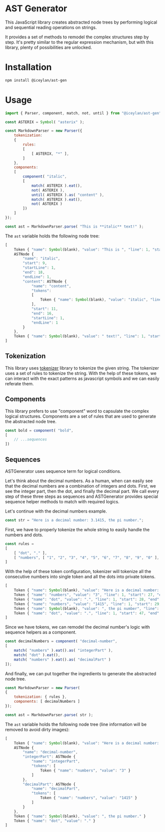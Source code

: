# AST Generator
This JavaScript library creates abstracted node trees by performing logical and sequential reading operations on strings.

It provides a set of methods to remodel the complex structures step by step. It's pretty similar to the regular expression mechanism, but with this library, plenty of possibilities are unlocked.

# Installation
```bash
npm install @iceylan/ast-gen
```

# Usage
```javascript
import { Parser, component, match, not, until } from "@iceylan/ast-gen";

const ASTERIX = Symbol( "asterix" );

const MarkdownParser = new Parser({
	tokenization:
	{
		rules:
		[
			[ ASTERIX, "*" ],
		]
	},
	components:
	[
		component( "italic",
		[
			match( ASTERIX ).eat(),
			not( ASTERIX ),
			until( ASTERIX ).as( "content" ),
			match( ASTERIX ).eat(),
			not( ASTERIX )
		])
	]
});

const ast = MarkdownParser.parse( "This is **italic** text!" );
```

The `ast` variable holds the following node tree:

```js
[
	Token { "name": Symbol(blank), "value": "This is ", "line": 1, "start": 1, "end": 4 },
	ASTNode {
		"name": "italic",
		"start": 9,
		"startLine": 1,
		"end": 18,
		"endLine": 1,
		"content": ASTNode {
			"name": "content",
			"tokens":
			[
				Token { "name": Symbol(blank), "value": "italic", "line": 1, "start": 11, "end": 16 }
			],
			"start": 11,
			"end": 16,
			"startLine": 1,
			"endLine": 1
		}
	},
	Token { "name": Symbol(blank), "value": " text!", "line": 1, "start": 19, "end": 19 }
]
```

## Tokenization
This library uses [tokenizer](https://github.com/ismailceylan/tokenizer) library to tokenize the given string. The tokenizer uses a set of rules to tokenize the string. With the help of these tokens, we can interact with the exact patterns as javascript symbols and we can easily referate them. 

## Components
This library prefers to use "component" word to capsulate the complex logical structures. Components are a set of rules that are used to generate the abstracted node tree.

```js
const bold = component( "bold",
[
	// ...sequences	
])
```

## Sequences
ASTGenerator uses sequence term for logical conditions.

Let's think about the decimal numbers. As a human, when can easily see that the decimal numbers are a combination of integers and dots. First, we see the integer part, then the dot, and finally the decimal part. We call every step of these three steps as sequences and ASTGenerator provides special sequence helper methods to match with required logics.

Let's continue with the decimal numbers example.

```js
const str = "Here is a decimal number: 3.1415, the pi number.";
```

First, we have to properly tokenize the whole string to easily handle the numbers and dots.

```js
const rules =
[
	[ "dot", "." ],
	[ "numbers", [ "1", "2", "3", "4", "5", "6", "7", "8", "9", "0" ], { merge: true }],
]
```

With the help of these token configuration, tokenizer will tokenize all the consecutive numbers into single token and all the dots into private tokens.

```js
[
	Token { "name": Symbol(blank), "value": "Here is a decimal number: ", "line": 1, "start": 1, "end": 26 },
	Token { "name": "numbers", "value": "3", "line": 1, "start": 27, "end": 27 },
	Token { "name": "dot", "value": ".", "line": 1, "start": 28, "end": 28 },
	Token { "name": "numbers", "value": "1415", "line": 1, "start": 29, "end": 32 },
	Token { "name": Symbol(blank), "value": ", the pi number", "line": 1, "start": 32, "end": 46 },
	Token { "name": "dot", "value": ".", "line": 1, "start": 47, "end": 47 }
]
```

Since we have tokens, we can remodel the decimal number's logic with sequence helpers as a component.

```js
const decimalNumbers = component( "decimal-number",
[
	match( "numbers" ).eat().as( "integerPart" ),
	match( "dot" ).eat(),
	match( "numbers" ).eat().as( "decimalPart" )
]);
```

And finally, we can put together the ingredients to generate the abstracted node tree.

```js
const MarkdownParser = new Parser(
{
	tokenization: { rules },
	components: [ decimalNumbers ]
});

const ast = MarkdownParser.parse( str );
```

The `ast` variable holds the following node tree (line information will be removed to avoid dirty images):

```js
[
	Token { "name": Symbol(blank), "value": "Here is a decimal number: " },
	ASTNode {
		"name": "decimal-number",
		"integerPart": ASTNode {
			"name": "integerPart",
			"tokens": [
				Token { "name": "numbers", "value": "3" }
			]
		},
		"decimalPart": ASTNode {
			"name": "decimalPart",
			"tokens": [
				Token { "name": "numbers", "value": "1415" }
			]
		}
	},
	Token { "name": Symbol(blank), "value": ", the pi number." }
	Token { "name": "dot", "value": "." }
]
```